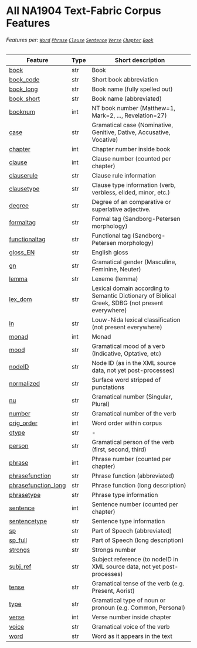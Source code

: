 # All NA1904 Text-Fabric Corpus Features
###### Features per: [`Word`](wordnodefeatures.md#readme) [`Phrase`](phrasenodefeatures.md#readme) [`Clause`](clausenodefeatures.md#readme) [`Sentence`](sentencenodefeatures.md#readme) [`Verse`](versenodefeatures.md#readme) [`Chapter`](chapternodefeatures.md#readme) [`Book`](booknodefeatures.md#readme)

Feature | Type | Short description
--- | --- | ---
[book](book.md#readme) | str | Book
[book_code](book_code.md#readme) | str | Short book abbreviation
[book_long](book_long.md#readme) | str |  Book name (fully spelled out)
[book_short](book_short.md#readme) | str | Book name (abbreviated)
[booknum](booknum.md#readme) | int |  NT book number (Matthew=1, Mark=2, ..., Revelation=27)
[case](case.md#readme) | str | Gramatical case (Nominative, Genitive, Dative, Accusative, Vocative)
[chapter](chapter.md#readme) | int | Chapter number inside book
[clause](clause.md#readme) | int | Clause number (counted per chapter)
[clauserule](clauserule.md#readme) | str | Clause rule information
[clausetype](clausetype.md#readme) | str | Clause type information (verb, verbless, elided, minor, etc.)
[degree](degree.md#readme) | str | Degree of an comparative or superlative adjective.
[formaltag](formaltag.md#readme) | str | Formal tag (Sandborg-Petersen morphology)
[functionaltag](functionaltag.md) | str | Functional tag (Sandborg-Petersen morphology)
[gloss_EN](gloss_EN.md#readme) | str | English gloss
[gn](gn.md#readme) | str | Gramatical gender (Masculine, Feminine, Neuter)
[lemma](lemma.md#readme) | str | Lexeme (lemma)
[lex_dom](lex_dom.md#readme) | str | Lexical domain according to Semantic Dictionary of Biblical Greek, SDBG (not present everywhere)
[ln](ln.md#readme) | str | Louw-Nida lexical classification (not present everywhere)
[monad](monad.md#readme) | int | Monad
[mood](mood.md#readme) | str | Gramatical mood of a verb (Indicative, Optative, etc)
[nodeID](nodeID.md#readme) | str | Node ID (as in the XML source data, not yet post-processes)
[normalized](normalized.md#readme) | str | Surface word stripped of punctations
[nu](nu.md#readme) | str | Gramatical number (Singular, Plural)
[number](number.md#readme) | str | Gramatical number of the verb
[orig_order](orig_order.md#readme) | int | Word order within corpus
[otype](otype.md#readme) | str | - 
[person](person.md#readme) | str | Gramatical person of the verb (first, second, third)
[phrase](phrase.md#readme) | int | Phrase number (counted per chapter)
[phrasefunction](phrasefunction.md#readme) | str | Phrase function (abbreviated)
[phrasefunction_long](phrasefunction_long.md#readme) | str | Phrase function (long description)
[phrasetype](phrasetype.md#readme) | str | Phrase type information
[sentence](sentence.md#readme) | int | Sentence number (counted per chapter)
[sentencetype](sentencetype.md#readme) | str |  Sentence type information
[sp](sp.md#readme) | str | Part of Speech (abbreviated)
[sp_full](sp_full.md#readme) | str | Part of Speech (long description)
[strongs](strongs.md#readme) | str | Strongs number
[subj_ref](subj_ref.md#readme) | str | Subject reference (to nodeID in XML source data, not yet post-processes)
[tense](tense.md#readme) | str | Gramatical tense of the verb (e.g. Present, Aorist)
[type](type.md#readme) | str | Gramatical type of noun or pronoun (e.g. Common, Personal)
[verse](verse.md#readme) | int | Verse number inside chapter
[voice](voice.md#readme) | str | Gramatical voice of the verb
[word](word.md#readme) | str | Word as it appears in the text
